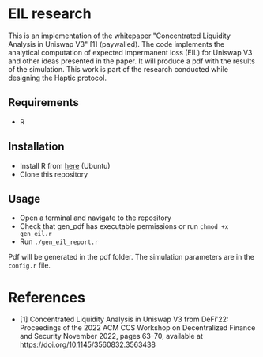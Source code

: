 # EIL research

This is an implementation of the whitepaper "Concentrated Liquidity Analysis in Uniswap V3" [1] (paywalled). The code implements the analytical computation of expected impermanent loss (EIL) for Uniswap V3 and other ideas presented in the paper. It will produce a pdf with the results of the simulation. This work is part of the research conducted while designing the Haptic protocol.

## Requirements

- R

## Installation

- Install R from [here](https://cran.r-project.org/bin/linux/ubuntu/) (Ubuntu)
- Clone this repository

## Usage

- Open a terminal and navigate to the repository
- Check that gen_pdf has executable permissions or run `chmod +x gen_eil.r`
- Run `./gen_eil_report.r`

Pdf will be generated in the pdf folder. The simulation parameters are in the `config.r` file.

# References

- [1] Concentrated Liquidity Analysis in Uniswap V3 from DeFi'22: Proceedings of the 2022 ACM CCS Workshop on Decentralized Finance and Security November 2022, pages 63–70, available at https://doi.org/10.1145/3560832.3563438